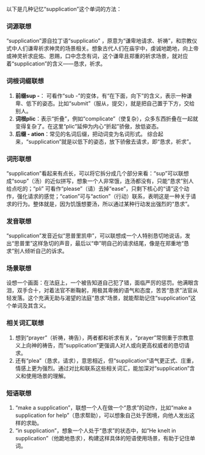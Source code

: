 以下是几种记忆“supplication”这个单词的方法：

### 词源联想
“supplication”源自拉丁语“supplicatio” ，原意为“谦卑地请求、祈祷”，和宗教仪式中人们谦卑祈求神灵的场景相关。想象古代人们在庙宇中，虔诚地跪地，向上帝或神灵祈求庇佑、恩赐，口中念念有词，这个谦卑且郑重的祈求场景，就对应着“supplication”的含义——恳求，祈求。 

### 词根词缀联想
1. **前缀sup -**： 可看作“sub -”的变体，有“在下面，向下”的含义，表示一种谦卑、低下的姿态。比如“submit”（服从，提交），就是把自己置于下方，交给别人。 
2. **词根plic**：表示“折叠”，例如“complicate”（使复杂），众多东西折叠在一起就变得复杂了。在这里“plic”延伸为内心“折起”骄傲，放低姿态。 
3. **后缀 - ation**：常见的名词后缀，把动词变为名词形式。
综合起来，“supplication”就是以低下的姿态，放下骄傲去请求，即“恳求，祈求”。

### 词形联想
“supplication”看起来有点长，可以将它拆分成几个部分来看：“sup”可以联想成“soup”（汤）的近似拼写，想象一个人非常饿，连汤都没有，只能“恳求”别人给点吃的；“pli” 可看作“please”（请）去掉“ease”，只剩下核心的“请”这个动作，强化请求的感觉；“cation”可与“action”（行动）联系，表明这是一种关于请求的行为。整体就是，因为饥饿想要汤，所以通过某种行动发出强烈的“恳求”。

### 发音联想
“supplication”发音近似“思普里凯申”，可以联想成一个人特别恳切地说话，发出“思普里”这样急切的声音，最后以“申”明自己的请求结尾，像是在郑重地“恳求”别人倾听自己的诉求。 

### 场景联想
设想一个画面：在法庭上，一个被告知道自己犯了错，面临严厉的惩罚。他满眼含泪，双手合十，对着法官不断鞠躬，用极其卑微的语气和态度，苦苦“恳求”法官从轻发落。这个充满无助与渴望的法庭“恳求”场景，就能帮助记住“supplication”这个单词及其含义。 

### 相关词汇联想
1. 想到“prayer”（祈祷，祷告），两者都和祈求有关，“prayer”常侧重于宗教意义上向神的祷告，而“supplication”更强调人对人或向更高权威者的恳切请求。 
2. 还有“plea”（恳求，请求），意思相近，但“supplication”语气更正式、庄重，情感上更为强烈。通过对比和联系这些相关词汇，能加深对“supplication”含义和使用场景的理解。 

### 短语联想
1. “make a supplication”，联想一个人在做一个“恳求”的动作，比如“make a supplication for help”（恳求帮助），可以想象自己处于困境，向他人发出这样的求助。 
2. “in supplication”，想象一个人处于“恳求”的状态中，如“He knelt in supplication”（他跪地恳求），构建这样具体的短语使用场景，有助于记住单词。 